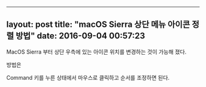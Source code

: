 
---
layout: post
title:  "macOS Sierra 상단 메뉴 아이콘 정렬 방법"
date:   2016-09-04 00:57:23
---

MacOS Sierra 부터 상단 우측에 있는 아이콘 위치를 변경하는 것이 가능해 졌다.

방법은

Command 키를 누른 상태에서 마우스로 클릭하고 순서를 조정하면 된다.